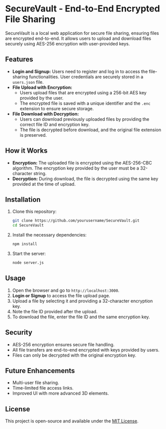 # SecureVault - End-to-End Encrypted File Sharing

SecureVault is a local web application for secure file sharing, ensuring files are encrypted end-to-end. It allows users to upload and download files securely using AES-256 encryption with user-provided keys.

## Features
- **Login and Signup:** Users need to register and log in to access the file-sharing functionalities. User credentials are securely stored in a `users.json` file.
- **File Upload with Encryption:** 
  - Users upload files that are encrypted using a 256-bit AES key provided by the user.
  - The encrypted file is saved with a unique identifier and the `.enc` extension to ensure secure storage.
- **File Download with Decryption:**
  - Users can download previously uploaded files by providing the correct file ID and encryption key.
  - The file is decrypted before download, and the original file extension is preserved.

## How it Works
- **Encryption:** The uploaded file is encrypted using the AES-256-CBC algorithm. The encryption key provided by the user must be a 32-character string.
- **Decryption:** During download, the file is decrypted using the same key provided at the time of upload.

## Installation
1. Clone this repository:
    ```bash
    git clone https://github.com/yourusername/SecureVault.git
    cd SecureVault
    ```
2. Install the necessary dependencies:
    ```bash
    npm install
    ```
3. Start the server:
    ```bash
    node server.js
    ```

## Usage
1. Open the browser and go to `http://localhost:3000`.
2. **Login or Signup** to access the file upload page.
3. Upload a file by selecting it and providing a 32-character encryption key.
4. Note the file ID provided after the upload.
5. To download the file, enter the file ID and the same encryption key.

## Security
- AES-256 encryption ensures secure file handling.
- All file transfers are end-to-end encrypted with keys provided by users.
- Files can only be decrypted with the original encryption key.

## Future Enhancements
- Multi-user file sharing.
- Time-limited file access links.
- Improved UI with more advanced 3D elements.

## License
This project is open-source and available under the [MIT License](LICENSE).
